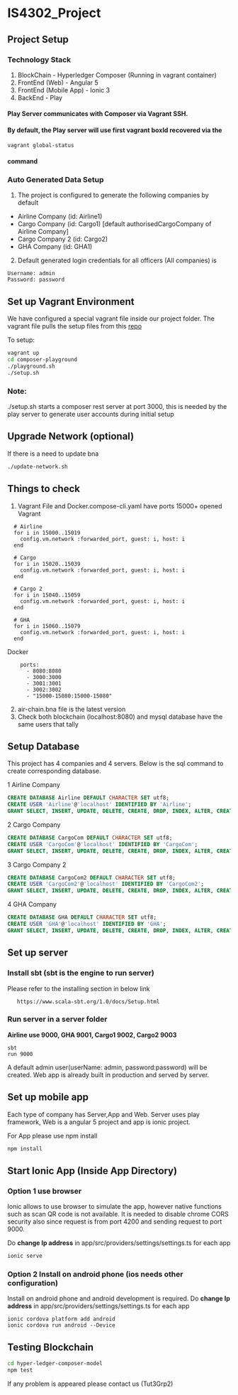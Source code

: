 # IS4302_Project


## Project Setup

### Technology Stack
1. BlockChain - Hyperledger Composer (Running in vagrant container)
2. FrontEnd (Web) - Angular 5
3. FrontEnd (Mobile App) - Ionic 3
4. BackEnd - Play

#### Play Server communicates with Composer via Vagrant SSH.
#### By default, the Play server will use first vagrant boxId recovered via the 
``` bash
vagrant global-status
```
#### command

### Auto Generated Data Setup
1. The project is configured to generate the following companies by default
- Airline Company (id: Airline1)
- Cargo Company (id: Cargo1) [default authorisedCargoCompany of Airline Company]
- Cargo Company 2 (id: Cargo2)
- GHA Company (id: GHA1)

2. Default generated login credentials for all officers (All companies) is 
```
Username: admin
Password: password
```


## Set up Vagrant Environment
We have configured a special vagrant file inside our project folder.
The vagrant file pulls the setup files from this [repo](https://github.com/duemaster/fabric-tutorial-vagrant) 

To setup:
```bash
vagrant up
cd composer-playground
./playground.sh
./setup.sh
```

### Note: 
./setup.sh starts a composer rest server at port 3000, this is needed by the play server to generate user accounts during initial setup

## Upgrade Network (optional)
If there is a need to update bna

```bash
./update-network.sh
```

## Things to check
1. Vagrant File and Docker.compose-cli.yaml have ports 15000+ opened
Vagrant
```
  # Airline
  for i in 15000..15019
    config.vm.network :forwarded_port, guest: i, host: i
  end

  # Cargo
  for i in 15020..15039
    config.vm.network :forwarded_port, guest: i, host: i
  end

  # Cargo 2
  for i in 15040..15059
    config.vm.network :forwarded_port, guest: i, host: i
  end

  # GHA
  for i in 15060..15079
    config.vm.network :forwarded_port, guest: i, host: i
  end
```

Docker
```
    ports:
      - 8080:8080
      - 3000:3000
      - 3001:3001
      - 3002:3002
      - "15000-15080:15000-15080"
```
2. air-chain.bna file is the latest version
3. Check both blockchain (localhost:8080) and mysql database have the same users that tally



## Setup Database
This project has 4 companies and 4 servers. Below is the sql command to create corresponding database.

1 Airline Company
```sql
CREATE DATABASE Airline DEFAULT CHARACTER SET utf8;
CREATE USER 'Airline'@'localhost' IDENTIFIED BY 'Airline';
GRANT SELECT, INSERT, UPDATE, DELETE, CREATE, DROP, INDEX, ALTER, CREATE TEMPORARY TABLES, LOCK TABLES, REFERENCES ON Airline.* TO 'Airline'@'localhost';
```

2 Cargo Company
```sql
CREATE DATABASE CargoCom DEFAULT CHARACTER SET utf8;
CREATE USER 'CargoCom'@'localhost' IDENTIFIED BY 'CargoCom';
GRANT SELECT, INSERT, UPDATE, DELETE, CREATE, DROP, INDEX, ALTER, CREATE TEMPORARY TABLES, LOCK TABLES, REFERENCES ON CargoCom.* TO 'CargoCom'@'localhost';
```

3 Cargo Company 2
```sql
CREATE DATABASE CargoCom2 DEFAULT CHARACTER SET utf8;
CREATE USER 'CargoCom2'@'localhost' IDENTIFIED BY 'CargoCom2';
GRANT SELECT, INSERT, UPDATE, DELETE, CREATE, DROP, INDEX, ALTER, CREATE TEMPORARY TABLES, LOCK TABLES, REFERENCES ON CargoCom2.* TO 'CargoCom2'@'localhost';
```

4 GHA Company
```sql
CREATE DATABASE GHA DEFAULT CHARACTER SET utf8;
CREATE USER 'GHA'@'localhost' IDENTIFIED BY 'GHA';
GRANT SELECT, INSERT, UPDATE, DELETE, CREATE, DROP, INDEX, ALTER, CREATE TEMPORARY TABLES, LOCK TABLES, REFERENCES ON GHA.* TO 'GHA'@'localhost';
```
## Set up server

### Install sbt (sbt is the engine to run server)
Please refer to the installing section in below link
       
       https://www.scala-sbt.org/1.0/docs/Setup.html

### Run server in a server folder

**Airline use 9000, GHA 9001, Cargo1 9002, Cargo2 9003**
    
    sbt
    run 9000
    
A default admin user(userName: admin, password:password) will be created.
Web app is already built in production and served by server.

## Set up mobile app
Each type of company has Server,App and Web. Server uses play framework, Web is a angular 5 project and app is ionic project.

For App please use npm install

```bash
npm install
```

## Start Ionic App (Inside App Directory)

### Option 1 use browser
Ionic allows to use browser to simulate the app, however native functions such as scan QR code is not available.
It is needed to disable chrome CORS security also since request is from port 4200 and sending request to port 9000.

Do **change Ip address** in app/src/providers/settings/settings.ts for each app
```bash
ionic serve
```

### Option 2 Install on android phone (ios needs other configuration)
Install on android phone and android development is required.
Do **change Ip address** in app/src/providers/settings/settings.ts for each app

    
    ionic cordova platform add android
    ionic cordova run android --Device


## Testing Blockchain
```bash
cd hyper-ledger-composer-model
npm test
```

If any problem is appeared please contact us (Tut3Grp2)
